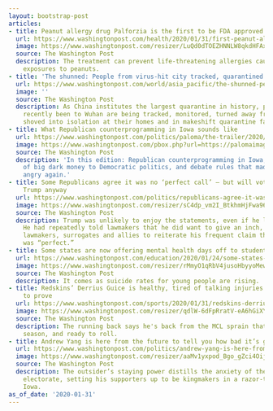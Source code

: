 ```yaml
---
layout: bootstrap-post
articles:
- title: Peanut allergy drug Palforzia is the first to be FDA approved
  url: https://www.washingtonpost.com/health/2020/01/31/first-peanut-allergy-drug-approved-by-fda/
  image: https://www.washingtonpost.com/resizer/LuQd0dTOEZHNNLW8qkdHFAxKYyw=/1440x0/smart/arc-anglerfish-washpost-prod-washpost.s3.amazonaws.com/public/NFRT5XHNJ4I6RC2HXUEXL7LBTE.jpg
  source: The Washington Post
  description: The treatment can prevent life-threatening allergies caused by accidental
    exposures to peanuts.
- title: 'The shunned: People from virus-hit city tracked, quarantined'
  url: https://www.washingtonpost.com/world/asia_pacific/the-shunned-people-from-virus-hit-city-tracked-quarantined/2020/01/31/cc381eda-4481-11ea-99c7-1dfd4241a2fe_story.html
  image: ''
  source: The Washington Post
  description: As China institutes the largest quarantine in history, people who have
    recently been to Wuhan are being tracked, monitored, turned away from hotels and
    shoved into isolation at their homes and in makeshift quarantine facilities
- title: What Republican counterprogramming in Iowa sounds like
  url: https://www.washingtonpost.com/politics/paloma/the-trailer/2020/01/31/the-trailer-what-republican-counterprogramming-in-iowa-sounds-like/5e3425f3602ff15f827967ed/
  image: https://www.washingtonpost.com/pbox.php?url=https://palomaimages.washingtonpost.com/pr2/0421756f3879d0b5a11d6c70d0346f01-3MDNWASD3EI6VGOHDX6UEQNC7Y-680-453-70-8.jpg&w=1484&op=resize&opt=1&filter=antialias&t=20170517
  source: The Washington Post
  description: 'In this edition: Republican counterprogramming in Iowa, the return
    of big dark money to Democratic politics, and debate rules that made everyone
    angry again.'
- title: Some Republicans agree it was no ‘perfect call’ — but will vote to acquit
    Trump anyway
  url: https://www.washingtonpost.com/politics/republicans-agree-it-was-no-perfect-call--but-will-vote-to-acquit-trump-anyway/2020/01/31/7ec659a0-445e-11ea-aa6a-083d01b3ed18_story.html
  image: https://www.washingtonpost.com/resizer/sC4dp_vm2I_BtkhmHjFwa96Tf94=/1440x0/smart/arc-anglerfish-washpost-prod-washpost.s3.amazonaws.com/public/NBHOCKCEPUI6VKTKBA6QDM7NDA.jpg
  source: The Washington Post
  description: Trump was unlikely to enjoy the statements, even if he liked the votes.
    He had repeatedly told lawmakers that he did want to give an inch, and wanted
    lawmakers, surrogates and allies to reiterate his frequent claim that the call
    was “perfect.”
- title: Some states are now offering mental health days off to students
  url: https://www.washingtonpost.com/education/2020/01/24/some-states-now-offering-mental-health-days-off-students/
  image: https://www.washingtonpost.com/resizer/rMmyO1qRbV4jusoHbyyoMewDgbQ=/1440x0/smart/arc-anglerfish-washpost-prod-washpost.s3.amazonaws.com/public/LZYIHMDQBQI6RL6VO6FMVEB3XY.jpg
  source: The Washington Post
  description: It comes as suicide rates for young people are rising.
- title: Redskins’ Derrius Guice is healthy, tired of talking injuries and has something
    to prove
  url: https://www.washingtonpost.com/sports/2020/01/31/redskins-derrius-guice-is-healthy-tired-talking-injuries-has-something-prove/
  image: https://www.washingtonpost.com/resizer/qdlW-6dFpRratV-eA6hGiXYIsfg=/1440x0/smart/arc-anglerfish-washpost-prod-washpost.s3.amazonaws.com/public/GTVZH7BIHMI6VHGJ4GOPXSD6KE.jpg
  source: The Washington Post
  description: The running back says he's back from the MCL sprain that ended his
    season, and ready to roll.
- title: Andrew Yang is here from the future to tell you how bad it’s going to be
  url: https://www.washingtonpost.com/politics/andrew-yang-is-here-from-the-future-to-tell-you-how-bad-its-going-to-be/2020/01/31/1216ec46-436b-11ea-aa6a-083d01b3ed18_story.html
  image: https://www.washingtonpost.com/resizer/aaMv1yxpod_Bgo_gZci4OijiKBk=/1440x0/smart/arc-anglerfish-washpost-prod-washpost.s3.amazonaws.com/public/C352UQCDSII6VKTKBA6QDM7NDA.jpg
  source: The Washington Post
  description: The outsider’s staying power distills the anxiety of the Democratic
    electorate, setting his supporters up to be kingmakers in a razor-thin race in
    Iowa.
as_of_date: '2020-01-31'
---
```


